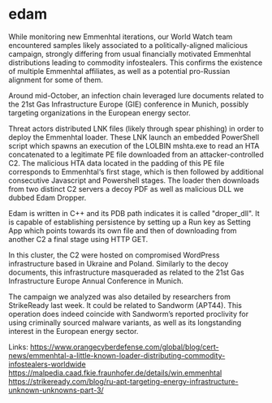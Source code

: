 # edam
While monitoring new Emmenhtal iterations, our World Watch team encountered samples likely associated to a politically-aligned malicious campaign, strongly differing from usual financially motivated Emmenhtal distributions leading to commodity infostealers. This confirms the existence of multiple Emmenhtal affiliates, as well as a potential pro-Russian alignment for some of them.

Around mid-October, an infection chain leveraged lure documents related to the 21st Gas Infrastructure Europe (GIE) conference in Munich, possibly targeting organizations in the European energy sector. 

Threat actors distributed LNK files (likely through spear phishing) in order to deploy the Emmenhtal loader. These LNK launch an embedded PowerShell script which spawns an execution of the LOLBIN mshta.exe to read an HTA concatenated to a legitimate PE file downloaded from an attacker-controlled C2. The malicious HTA data located in the padding of this PE file corresponds to Emmenhtal‘s first stage, which is then followed by additional consecutive Javascript and Powershell stages. The loader then downloads from two distinct C2 servers a decoy PDF as well as malicious DLL we dubbed Edam Dropper.

Edam is written in C++ and its PDB path indicates it is called "droper_dll". It is capable of establishing persistence by setting up a Run key as Setting App which points towards its own file and then of downloading from another C2 a final stage using HTTP GET.

In this cluster, the C2 were hosted on compromised WordPress infrastructure based in Ukraine and Poland. Similarly to the decoy documents, this infrastructure masqueraded as related to the 21st Gas Infrastructure Europe Annual Conference in Munich.

The campaign we analyzed was also detailed by researchers from StrikeReady last week. It could be related to Sandworm (APT44). This operation does indeed coincide with Sandworm’s reported proclivity for using criminally sourced malware variants, as well as its longstanding interest in the European energy sector. 

Links:
https://www.orangecyberdefense.com/global/blog/cert-news/emmenhtal-a-little-known-loader-distributing-commodity-infostealers-worldwide
https://malpedia.caad.fkie.fraunhofer.de/details/win.emmenhtal
https://strikeready.com/blog/ru-apt-targeting-energy-infrastructure-unknown-unknowns-part-3/
